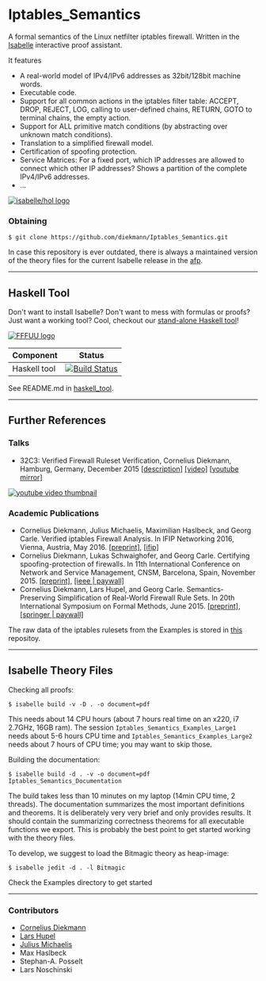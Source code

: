 # Iptables_Semantics

A formal semantics of the Linux netfilter iptables firewall.
Written in the [Isabelle](https://isabelle.in.tum.de/) interactive proof assistant.

It features
  * A real-world model of IPv4/IPv6 addresses as 32bit/128bit machine words.
  * Executable code.
  * Support for all common actions in the iptables filter table: ACCEPT, DROP, REJECT, LOG, calling to user-defined chains, RETURN, GOTO to terminal chains, the empty action.
  * Support for ALL primitive match conditions (by abstracting over unknown match conditions).
  * Translation to a simplified firewall model.
  * Certification of spoofing protection.
  * Service Matrices: For a fixed port, which IP addresses are allowed to connect which other IP addresses? Shows a partition of the complete IPv4/IPv6 addresses.
  * ...


[![isabelle/hol logo](https://raw.githubusercontent.com/diekmann/Iptables_Semantics/master/images/isabelle.png "Isabelle/HOL")](http://isabelle.in.tum.de/)


### Obtaining
```
$ git clone https://github.com/diekmann/Iptables_Semantics.git
```

In case this repository is ever outdated, there is always a maintained version of the theory files for the current Isabelle release in the [afp](https://www.isa-afp.org/entries/Iptables_Semantics.shtml).

---

## Haskell Tool

Don't want to install Isabelle? Don't want to mess with formulas or proofs? Just want a working tool? Cool, checkout our [stand-alone Haskell tool](./haskell_tool/)!

[![FFFUU logo](http://i.imgur.com/qc4dNKl.png "FFFUU")](./haskell_tool/)

| Component             | Status |
| --------------------- | ------ |
| Haskell tool          | [![Build Status](https://travis-ci.org/diekmann/Iptables_Semantics.svg)](https://travis-ci.org/diekmann/Iptables_Semantics) |

See README.md in [haskell_tool](./haskell_tool/).


---

## Further References

### Talks
  * 32C3: Verified Firewall Ruleset Verification, Cornelius Diekmann, Hamburg, Germany, December 2015 [[description]](https://events.ccc.de/congress/2015/Fahrplan/events/7195.html) [[video]](https://media.ccc.de/v/32c3-7195-verified_firewall_ruleset_verification#video) [[youtube mirror]](https://www.youtube.com/watch?v=VtfeNiF9pbo)
  
  [![youtube video thumbnail](https://img.youtube.com/vi/VtfeNiF9pbo/mqdefault.jpg)](https://media.ccc.de/v/32c3-7195-verified_firewall_ruleset_verification)

### Academic Publications

  * Cornelius Diekmann, Julius Michaelis, Maximilian Haslbeck, and Georg Carle. Verified iptables Firewall Analysis. In IFIP Networking 2016, Vienna, Austria, May 2016. [[preprint]](http://www.net.in.tum.de/fileadmin/bibtex/publications/papers/verified_iptables_firewall_analysis.pdf), [[ifip]](http://dl.ifip.org/db/conf/networking/networking2016/1570232858.pdf)
  * Cornelius Diekmann, Lukas Schwaighofer, and Georg Carle. Certifying spoofing-protection of firewalls. In 11th International Conference on Network and Service Management, CNSM, Barcelona, Spain, November 2015. [[preprint]](http://www.net.in.tum.de/fileadmin/bibtex/publications/papers/diekmann2015_cnsm.pdf), [[ieee | paywall]](http://ieeexplore.ieee.org/document/7367354/)
  * Cornelius Diekmann, Lars Hupel, and Georg Carle. Semantics-Preserving Simplification of Real-World Firewall Rule Sets. In 20th International Symposium on Formal Methods, June 2015. [[preprint]](http://www.net.in.tum.de/fileadmin/bibtex/publications/papers/fm15_Semantics-Preserving_Simplification_of_Real-World_Firewall_Rule_Sets.pdf), [[springer | paywall]](http://link.springer.com/chapter/10.1007%2F978-3-319-19249-9_13)

The raw data of the iptables rulesets from the Examples is stored in [this](https://github.com/diekmann/net-network) repositoy.

---


## Isabelle Theory Files

Checking all proofs:

```
$ isabelle build -v -D . -o document=pdf
```
This needs about 14 CPU hours (about 7 hours real time on an x220, i7 2.7GHz, 16GB ram).
The session `Iptables_Semantics_Examples_Large1` needs about 5-6 hours CPU time and `Iptables_Semantics_Examples_Large2` needs about 7 hours of CPU time; you may want to skip those.


Building the documentation:

```
$ isabelle build -d . -v -o document=pdf Iptables_Semantics_Documentation
```
The build takes less than 10 minutes on my laptop (14min CPU time, 2 threads).
The documentation summarizes the most important definitions and theorems.
It is deliberately very very brief and only provides results.
It should contain the summarizing correctness theorems for all executable functions we export.
This is probably the best point to get started working with the theory files.


To develop, we suggest to load the Bitmagic theory as heap-image:
```
$ isabelle jedit -d . -l Bitmagic
```

Check the Examples directory to get started

---

### Contributors
   * [Cornelius Diekmann](http://www.net.in.tum.de/~diekmann/)
   * [Lars Hupel](http://lars.hupel.info/)
   * [Julius Michaelis](http://liftm.de)
   * Max Haslbeck
   * Stephan-A. Posselt
   * Lars Noschinski





